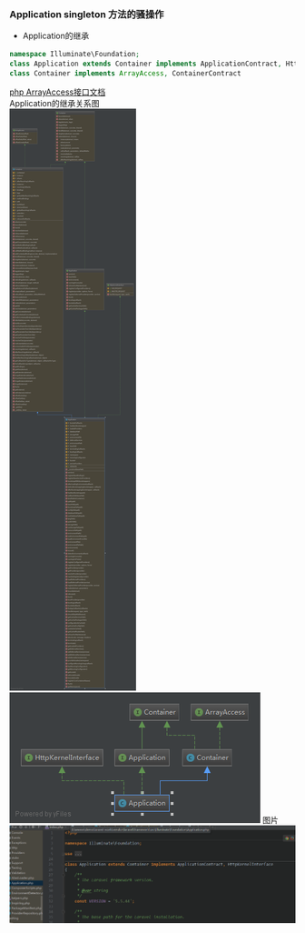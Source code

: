 ### Application singleton 方法的骚操作
- Application的继承  
```php 
namespace Illuminate\Foundation;
class Application extends Container implements ApplicationContract, HttpKernelInterface
class Container implements ArrayAccess, ContainerContract
```     
[php ArrayAccess接口文档](https://www.php.net/manual/en/class.arrayaccess.php)  
Application的继承关系图   
![Application继承关系全局图](images/application/app.png)
![Application继承关系全局图](images/application/app2.png)
图片  
![Application](images/application/single1.png)